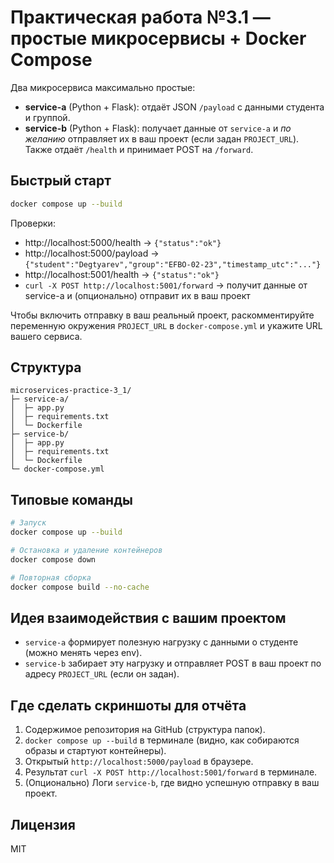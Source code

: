# Практическая работа №3.1 — простые микросервисы + Docker Compose

Два микросервиса максимально простые:

- **service-a** (Python + Flask): отдаёт JSON `/payload` с данными студента и группой.
- **service-b** (Python + Flask): получает данные от `service-a` и _по желанию_ отправляет их в ваш проект (если задан `PROJECT_URL`). Также отдаёт `/health` и принимает POST на `/forward`.

## Быстрый старт

```bash
docker compose up --build
```

Проверки:
- http://localhost:5000/health → `{"status":"ok"}`
- http://localhost:5000/payload → `{"student":"Degtyarev","group":"EFBO-02-23","timestamp_utc":"..."}`
- http://localhost:5001/health → `{"status":"ok"}`
- `curl -X POST http://localhost:5001/forward` → получит данные от service-a и (опционально) отправит их в ваш проект

Чтобы включить отправку в ваш реальный проект, раскомментируйте переменную окружения `PROJECT_URL` в `docker-compose.yml` и укажите URL вашего сервиса.

## Структура
```
microservices-practice-3_1/
├─ service-a/
│  ├─ app.py
│  ├─ requirements.txt
│  └─ Dockerfile
├─ service-b/
│  ├─ app.py
│  ├─ requirements.txt
│  └─ Dockerfile
└─ docker-compose.yml
```

## Типовые команды

```bash
# Запуск
docker compose up --build

# Остановка и удаление контейнеров
docker compose down

# Повторная сборка
docker compose build --no-cache
```

## Идея взаимодействия с вашим проектом

- `service-a` формирует полезную нагрузку с данными о студенте (можно менять через env).  
- `service-b` забирает эту нагрузку и отправляет POST в ваш проект по адресу `PROJECT_URL` (если он задан).

## Где сделать скриншоты для отчёта
1. Содержимое репозитория на GitHub (структура папок).
2. `docker compose up --build` в терминале (видно, как собираются образы и стартуют контейнеры).
3. Открытый `http://localhost:5000/payload` в браузере.
4. Результат `curl -X POST http://localhost:5001/forward` в терминале.
5. (Опционально) Логи `service-b`, где видно успешную отправку в ваш проект.

## Лицензия
MIT
